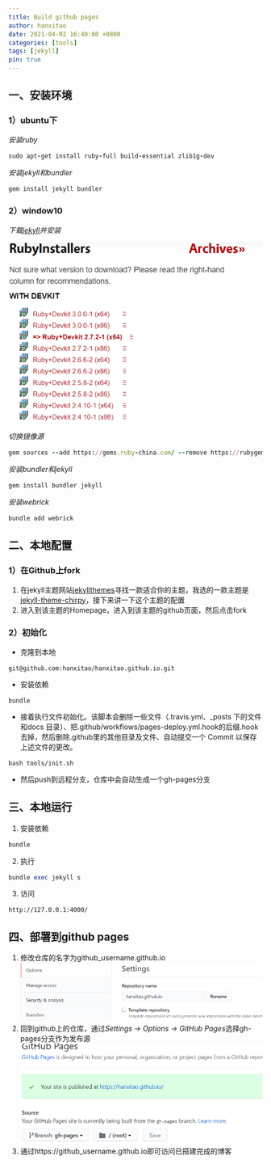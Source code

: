 ```yaml
---
title: Build github pages
author: hanxitao
date: 2021-04-02 16:40:00 +0800
categories: [tools]
tags: [jekyll]
pin: true
---
```


## 一、安装环境
### 1）ubuntu下
  *安装ruby*
  ```ruby
  sudo apt-get install ruby-full build-essential zlib1g-dev
  ```
  *安装jekyll和bundler*
  ```ruby
  gem install jekyll bundler
  ```

### 2）window10
  *下载[jekyll](https://rubyinstaller.org/downloads/)并安装*

  ![avatar](/assets/img/favicons/1.png)

  *切换镜像源*
  ```ruby
  gem sources --add https://gems.ruby-china.com/ --remove https://rubygems.org/
  ```
  *安装bundler和jekyll*
  ```ruby
  gem install bundler jekyll
  ```
  *安装webrick*
  ```ruby
  bundle add webrick
  ```

## 二、本地配置
### 1）在Github上fork
1. 在jekyll主题网站[jekyllthemes](http://jekyllthemes.org/)寻找一款适合你的主题，我选的一款主题是[jekyll-theme-chirpy](http://jekyllthemes.org/themes/jekyll-theme-chirpy/)，接下来讲一下这个主题的配置
2. 进入到该主题的Homepage，进入到该主题的github页面，然后点击fork

### 2）初始化
  - 克隆到本地
  ```
  git@github.com:hanxitao/hanxitao.github.io.git
  ```
  - 安装依赖
  ```
  bundle
  ```
  - 接着执行文件初始化。该脚本会删除一些文件（.travis.yml、_posts 下的文件和docs 目录）、把.github/workflows/pages-deploy.yml.hook的后缀.hook去掉，然后删除.github里的其他目录及文件、自动提交一个 Commit 以保存上述文件的更改。
  ```
  bash tools/init.sh
  ```
  - 然后push到远程分支，仓库中会自动生成一个gh-pages分支

## 三、本地运行
1. 安装依赖
```ruby
bundle
```
2. 执行
```ruby
bundle exec jekyll s
```
3. 访问
```
http://127.0.0.1:4000/
```

## 四、部署到github pages
1. 修改仓库的名字为github_username.github.io
![](/assets/img/favicons/2.png)
2. 回到github上的仓库，通过*Settings → Options → GitHub Pages*选择gh-pages分支作为发布源
![](/assets/img/favicons/3.PNG)
3. 通过https://github_username.github.io即可访问已搭建完成的博客
